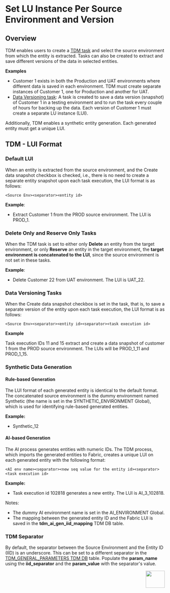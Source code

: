 # Set LU Instance Per Source Environment and Version

## Overview

TDM enables users to create a [TDM task](/articles/TDM/tdm_overview/02_tdm_glossary.md#task) and select the source environment from which the entity is extracted. Tasks can also be created to extract and save different versions of the data in selected entities.

**Examples**

- Customer 1 exists in both the Production and UAT environments where different data is saved in each environment. TDM must create separate instances of Customer 1, one for Production and another for UAT.
- [Data Versioning task](/articles/TDM/tdm_overview/02_tdm_glossary.md#data-flux): A task is created to save a data version (snapshot) of Customer 1 in a testing environment and to run the task every couple of hours for backing up the data. Each version of Customer 1 must create a separate LU instance (LUI).

Additionally, TDM enables a synthetic entity generation. Each generated entity must get a unique LUI.

## TDM - LUI Format



### Default LUI

When an entity is extracted from the source environment, and the Create data snapshot checkbox is checked, i.e., there is no need to create a separate entity snapshot upon each task execution, the LUI format is as follows: 

```
<Source Env><separator><entity id>
```

 **Example**:

- Extract Customer 1 from the PROD source environment. The LUI is PROD_1.



### Delete Only and Reserve Only Tasks

When the TDM task is set to either only **Delete** an entity from the target environment, or only **Reserve** an entity in the target environment, the **target environment is concatenated to the LUI**, since the source environment is not set in these tasks.

 **Example**:

- Delete Customer 22 from UAT environment. The LUI is UAT_22.

### Data Versioning Tasks

When the Create data snapshot checkbox is set in the task, that is, to save a separate version of the entity upon each task execution, the LUI format is as follows: 

```
<Source Env><separator><entity id><separator><task execution id>
```

**Example**

Task execution IDs 11 and 15 extract and create a data snapshot of customer 1 from the PROD source environment. The LUIs will be PROD_1_11 and  PROD_1_15.  

### Synthetic Data Generation

#### Rule-based Generation

The LUI format of each generated entity is identical to the default format. The concatenated source environment is the dummy environment named Synthetic (the name is set in the SYNTHETIC_ENVIRONMENT Global), which is used for identifying rule-based generated entities. 

**Example:**

- Synthetic_12

#### AI-based Generation

The AI process generates entities with numeric IDs. The TDM process, which imports the generated entities to Fabric, creates a unique LUI on each generated entity with the following format:

```
<AI env name><separator><new seq value for the entity id><separator><task execution id>
```

**Example:**

- Task execution id 102818 generates a new entity. The LUI is AI_3_102818.

Notes:

- The dummy AI environment name is set in the AI_ENVIRONMENT Global.
- The mapping between the generated entity ID and the Fabric LUI is saved in the **tdm_ai_gen_iid_mapping** TDM DB table.

### TDM Separator

By default, the separator between the Source Environment and the Entity ID (IID) is an underscore. This can be set to a different separator in the [TDM_GENERAL_PARAMETERS TDM DB](/articles/TDM/tdm_architecture/02_tdm_database.md#tdm_general_parameters) table. Populate the **param_name** using the **iid_separator** and the **param_value** with the separator's value.   



[<img align="right" width="60" height="54" src="/articles/images/Next.png">](02_tdm_implementation_flow.md)
